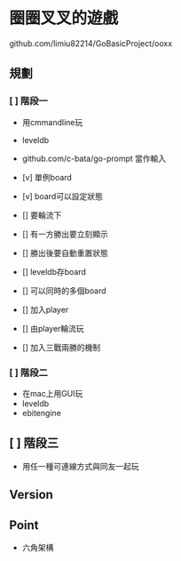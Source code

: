 # 圈圈叉叉的遊戲

github.com/limiu82214/GoBasicProject/ooxx

## 規劃

### [ ] 階段一

* 用cmmandline玩
* leveldb
* github.com/c-bata/go-prompt 當作輸入

* [v] 單例board
* [v] board可以設定狀態
* [] 要輪流下
* [] 有一方勝出要立刻顯示
* [] 勝出後要自動重置狀態
* [] leveldb存board
* [] 可以同時的多個board
* [] 加入player
* [] 由player輪流玩
* [] 加入三戰兩勝的機制

### [ ] 階段二

* 在mac上用GUI玩
* leveldb
* ebitengine

## [ ] 階段三

* 用任一種可連線方式與同友一起玩

## Version

## Point

* 六角架構
